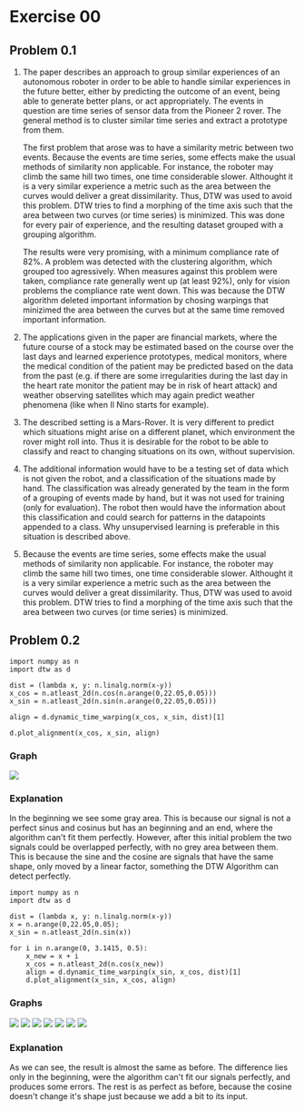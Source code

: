 
# Exercise 00

## Problem 0.1

1. The paper describes an approach to group similar experiences of an autonomous
roboter in order to be able to handle similar experiences in the future better,
either by predicting the outcome of an event, being able to generate better
plans, or act appropriately. The events in question are time series of sensor
data from the Pioneer 2 rover. The general method is to cluster similar time
series and extract a prototype from them.

    The first problem that arose was to have a similarity metric between two
events. Because the events are time series, some effects make the usual methods
of similarity non applicable. For instance, the roboter may climb the same hill
two times, one time considerable slower. Althought it is a very similar
experience a metric such as the area between the curves would deliver a great
dissimilarity. Thus, DTW was used to avoid this problem. DTW tries to find a
morphing of the time axis such that the area between two curves (or time series)
is minimized. This was done for every pair of experience, and the resulting
dataset grouped with a grouping algorithm.

    The results were very promising, with a minimum compliance rate of 82%. A
problem was detected with the clustering algorithm, which grouped too
agressively. When measures against this problem were taken, compliance rate
generally went up (at least 92%), only for vision problems the compliance rate
went down. This was because the DTW algorithm deleted important information by
chosing warpings that minizimed the area between the curves but at the same time
removed important information.

2. The applications given in the paper are financial markets, where the future
course of a stock may be estimated based on the course over the last days and
learned experience prototypes, medical monitors, where the medical condition of
the patient may be predicted based on the data from the past (e.g. if there are
some irregularities during the last day in the heart rate monitor the patient
may be in risk of heart attack) and weather observing satellites which may again
predict weather phenomena (like when Il Nino starts for example).

3. The described setting is a Mars-Rover. It is very different to predict which
situations might arise on a different planet, which environment the rover might
roll into. Thus it is desirable for the robot to be able to classify and react
to changing situations on its own, without supervision.

4. The additional information would have to be a testing set of data which is
not given the robot, and a classification of the situations made by hand. The
classification was already generated by the team in the form of a grouping of
events made by hand, but it was not used for training (only for evaluation). The
robot then would have the information about this classification and could search
for patterns in the datapoints appended to a class. Why unsupervised learning is
preferable in this situation is described above.

5. Because the events are time series, some effects make the usual methods of
similarity non applicable. For instance, the roboter may climb the same hill two
times, one time considerable slower. Althought it is a very similar experience a
metric such as the area between the curves would deliver a great dissimilarity.
Thus, DTW was used to avoid this problem. DTW tries to find a morphing of the
time axis such that the area between two curves (or time series) is minimized.

## Problem 0.2


    import numpy as n
    import dtw as d
    
    dist = (lambda x, y: n.linalg.norm(x-y))
    x_cos = n.atleast_2d(n.cos(n.arange(0,22.05,0.05)))
    x_sin = n.atleast_2d(n.sin(n.arange(0,22.05,0.05)))
    
    align = d.dynamic_time_warping(x_cos, x_sin, dist)[1]
    
    d.plot_alignment(x_cos, x_sin, align)

### Graph
![](2_1.png)

### Explanation
In the beginning we see some gray area. This is because our signal is not a
perfect sinus and cosinus but has an beginning and an end, where the algorithm
can't fit them perfectly. However, after this initial problem the two signals
could be overlapped perfectly, with no grey area between them. This is because
the sine and the cosine are signals that have the same shape, only moved by a
linear factor, something the DTW Algorithm can detect perfectly.


    import numpy as n
    import dtw as d
    
    dist = (lambda x, y: n.linalg.norm(x-y))
    x = n.arange(0,22.05,0.05);
    x_sin = n.atleast_2d(n.sin(x))
    
    for i in n.arange(0, 3.1415, 0.5):
        x_new = x + i
        x_cos = n.atleast_2d(n.cos(x_new))
        align = d.dynamic_time_warping(x_sin, x_cos, dist)[1]
        d.plot_alignment(x_sin, x_cos, align)

### Graphs
![](2_2_1.png)
![](2_2_3.png)
![](2_2_4.png)
![](2_2_5.png)
![](2_2_6.png)
![](2_2_7.png)
![](2_2_8.png)

### Explanation

As we can see, the result is almost the same as before. The difference lies only
in the beginning, were the algorithm can't fit our signals perfectly, and
produces some errors. The rest is as perfect as before, because the cosine
doesn't change it's shape just because we add a bit to its input.
